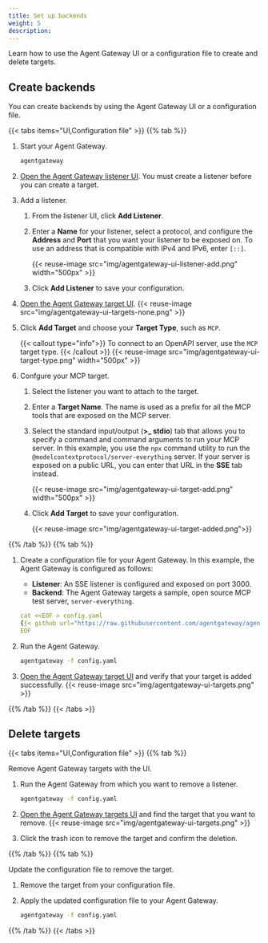 ```yaml
---
title: Set up backends
weight: 5
description: 
---
```


Learn how to use the Agent Gateway UI or a configuration file to create and delete targets. 

## Create backends

You can create backends by using the Agent Gateway UI or a configuration file. 

{{< tabs items="UI,Configuration file" >}}
{{% tab %}}

1. Start your Agent Gateway. 
   ```sh
   agentgateway
   ```

2. [Open the Agent Gateway listener UI](http://localhost:19000/ui/listeners/). You must create a listener before you can create a target. 

3. Add a listener. 
   1. From the listener UI, click **Add Listener**. 
   2. Enter a **Name** for your listener, select a protocol, and configure the **Address** and **Port** that you want your listener to be exposed on. To use an address that is compatible with IPv4 and IPv6, enter `[::]`. 
   
      {{< reuse-image src="img/agentgateway-ui-listener-add.png" width="500px" >}}
   
   3. Click **Add Listener** to save your configuration.

4. [Open the Agent Gateway target UI](http://localhost:19000/ui/targets/). 
   {{< reuse-image src="img/agentgateway-ui-targets-none.png" >}}
   
5. Click **Add Target** and choose your **Target Type**, such as `MCP`. 

   {{< callout type="info">}} 
   To connect to an OpenAPI server, use the `MCP `target type. 
   {{< /callout >}}
   {{< reuse-image src="img/agentgateway-ui-target-type.png" width="500px"  >}}
   
6. Confgure your MCP target. 
   1. Select the listener you want to attach to the target. 
   2. Enter a **Target Name**. The name is used as a prefix for all the MCP tools that are exposed on the MCP server.
   3. Select the standard input/output (**>_ stdio**) tab that allows you to specify a command and command arguments to run your MCP server. In this example, you use the `npx` command utility to run the `@modelcontextprotocol/server-everything` server. If your server is exposed on a public URL, you can enter that URL in the **SSE** tab instead. 
   
      {{< reuse-image src="img/agentgateway-ui-target-add.png" width="500px" >}}
   4. Click **Add Target** to save your configuration. 

      {{< reuse-image src="img/agentgateway-ui-target-added.png">}}


{{% /tab %}}
{{% tab %}}

1. Create a configuration file for your Agent Gateway. In this example, the Agent Gateway is configured as follows: 
   * **Listener**: An SSE listener is configured and exposed on port 3000. 
   * **Backend**: The Agent Gateway targets a sample, open source MCP test server, `server-everything`. 
   ```yaml
   cat <<EOF > config.yaml
   {{< github url="https://raw.githubusercontent.com/agentgateway/agentgateway/refs/heads/main/examples/basic/config.yaml" >}}
   EOF
   ```

2. Run the Agent Gateway. 
   ```sh
   agentgateway -f config.yaml
   ```

3. [Open the Agent Gateway target UI](http://localhost:19000/ui/targets/) and verify that your target is added successfully. 
   {{< reuse-image src="img/agentgateway-ui-targets.png" >}}
   
{{% /tab %}}
{{< /tabs >}}


## Delete targets

{{< tabs items="UI,Configuration file" >}}
{{% tab %}}

Remove Agent Gateway targets with the UI. 

1. Run the Agent Gateway from which you want to remove a listener. 
   ```sh
   agentgateway -f config.yaml
   ```

2. [Open the Agent Gateway targets UI](http://localhost:19000/ui/targets/) and find the target that you want to remove. 
   {{< reuse-image src="img/agentgateway-ui-targets.png" >}}

3. Click the trash icon to remove the target and confirm the deletion. 


{{% /tab %}}
{{% tab %}}

Update the configuration file to remove the target.

1. Remove the target from your configuration file. 
2. Apply the updated configuration file to your Agent Gateway.

   ```sh
   agentgateway -f config.yaml
   ```

{{% /tab %}}
{{< /tabs >}}

